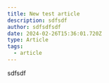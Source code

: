 ```yaml
---
title: New test article
description: sdfsdf
author: sdfsdfsdf
date: 2024-02-26T15:36:01.720Z
type: Article
tags:
  - article
---
```

sdfsdf
